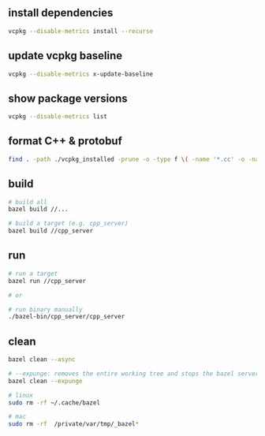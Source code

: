 ## install dependencies

```bash
vcpkg --disable-metrics install --recurse
```

## update vcpkg baseline

```bash
vcpkg --disable-metrics x-update-baseline
```

## show package versions

```bash
vcpkg --disable-metrics list
```

## format C++ & protobuf

```bash
find . -path ./vcpkg_installed -prune -o -type f \( -name '*.cc' -o -name '*.h' -o -iname '*.proto' \) -exec clang-format -i {} +
```

## build

```bash
# build all
bazel build //...

# build a target (e.g. cpp_server)
bazel build //cpp_server
```

## run

```bash
# run a target
bazel run //cpp_server

# or

# run binary manually
./bazel-bin/cpp_server/cpp_server
```

## clean

```bash
bazel clean --async

# --expunge: removes the entire working tree and stops the bazel server
bazel clean --expunge

# linux
sudo rm -rf ~/.cache/bazel

# mac
sudo rm -rf  /private/var/tmp/_bazel*
```
